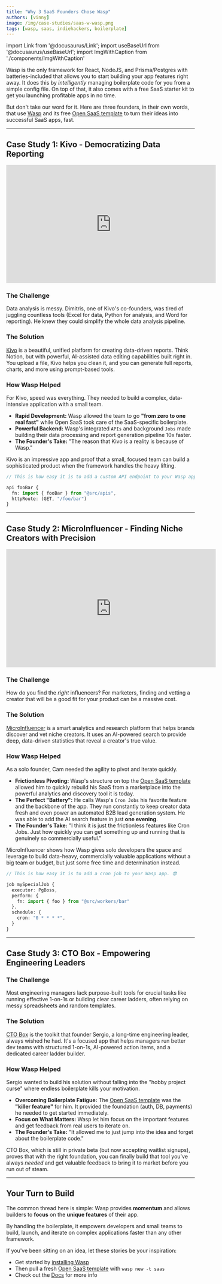 ```yaml
---
title: "Why 3 SaaS Founders Chose Wasp"
authors: [vinny]
image: /img/case-studies/saas-w-wasp.png
tags: [wasp, saas, indiehackers, boilerplate]
---
```


import Link from '@docusaurus/Link';
import useBaseUrl from '@docusaurus/useBaseUrl';
import ImgWithCaption from './components/ImgWithCaption'

Wasp is the only framework for React, NodeJS, and Prisma/Postgres with batteries-included that allows you to start building your app features right away. It does this by *intelligently* managing boilerplate code for you from a simple config file. On top of that, it also comes with a free SaaS starter kit to get you launching profitable apps in no time.

But don't take our word for it. Here are three founders, in their own words, that use [Wasp](https://wasp.sh/) and its free [Open SaaS template](https://opensaas.sh) to turn their ideas into successful SaaS apps, fast. 

---

## Case Study 1: Kivo - Democratizing Data Reporting

<iframe width="560" height="315" src="https://www.youtube.com/embed/R4xZIax9Gac?si=Qk-_OzCLocwai5yW" title="YouTube video player" frameborder="0" allow="accelerometer; autoplay; clipboard-write; encrypted-media; gyroscope; picture-in-picture; web-share" referrerpolicy="strict-origin-when-cross-origin" allowfullscreen></iframe>

### The Challenge
Data analysis is messy. Dimitris, one of Kivo's co-founders, was tired of juggling countless tools (Excel for data, Python for analysis, and Word for reporting). He knew they could simplify the whole data analysis pipeline.

### The Solution
[Kivo](https://kivo.dev) is a beautiful, unified platform for creating data-driven reports. Think Notion, but with powerful, AI-assisted data editing capabilities built right in. You upload a file, Kivo helps you clean it, and you can generate full reports, charts, and more using prompt-based tools.

### How Wasp Helped
For Kivo, speed was everything. They needed to build a complex, data-intensive application with a small team.

-   **Rapid Development:** Wasp allowed the team to go **"from zero to one real fast"** while Open SaaS took care of the SaaS-specific boilerplate.
-   **Powerful Backend:** Wasp's integrated `APIs` and background `Jobs` made building their data processing and report generation pipeline 10x faster.
-   **The Founder's Take:** "The reason that Kivo is a reality is because of Wasp."

Kivo is an impressive app and proof that a small, focused team can build a sophisticated product when the framework handles the heavy lifting.

```ts
// This is how easy it is to add a custom API endpoint to your Wasp app. 😎

api fooBar { 
  fn: import { fooBar } from "@src/apis",
  httpRoute: (GET, "/foo/bar")
}
```

---

## Case Study 2: MicroInfluencer - Finding Niche Creators with Precision

<iframe width="560" height="315" src="https://www.youtube.com/embed/Oa88FJZGOPA?si=mT1i_Ofc1_JF3deq" title="YouTube video player" frameborder="0" allow="accelerometer; autoplay; clipboard-write; encrypted-media; gyroscope; picture-in-picture; web-share" referrerpolicy="strict-origin-when-cross-origin" allowfullscreen></iframe>

### The Challenge
How do you find the *right* influencers? For marketers, finding and vetting a creator that will be a good fit for your product can be a massive cost.

### The Solution
[MicroInfluencer](https://microinfluencer.club/) is a smart analytics and research platform that helps brands discover and vet niche creators. It uses an AI-powered search to provide deep, data-driven statistics that reveal a creator's true value.

### How Wasp Helped
As a solo founder, Cam needed the agility to pivot and iterate quickly.

-   **Frictionless Pivoting:** Wasp's structure on top the [Open SaaS template](https://opensaas.sh) allowed him to quickly rebuild his SaaS from a marketplace into the powerful analytics and discovery tool it is today.
-   **The Perfect "Battery":** He calls Wasp's `Cron Jobs` his favorite feature and the backbone of the app. They run constantly to keep creator data fresh and even power an automated B2B lead generation system. He was able to add the AI search feature in just **one evening**.
-   **The Founder's Take:** "I think it is just the frictionless features like Cron Jobs. Just how quickly you can get something up and running that is genuinely so commercially useful."

MicroInfluencer shows how Wasp gives solo developers the space and leverage to build data-heavy, commercially valuable applications without a big team or budget, but just some free time and determination instead.

```ts
// This is how easy it is to add a cron job to your Wasp app. 😎

job mySpecialJob {
  executor: PgBoss,
  perform: {
    fn: import { foo } from "@src/workers/bar"
  },
  schedule: {
    cron: "0 * * * *",
  }
}
```

---

## Case Study 3: CTO Box - Empowering Engineering Leaders

<ImgWithCaption source="/img/case-studies/ctobox.png" alt="CTO Box" caption="CTO Box" />

### The Challenge
Most engineering managers lack purpose-built tools for crucial tasks like running effective 1-on-1s or building clear career ladders, often relying on messy spreadsheets and random templates.

### The Solution
[CTO Box](https://ctobox.sergiovisinoni.com/) is the toolkit that founder Sergio, a long-time engineering leader, always wished he had. It's a focused app that helps managers run better dev teams with structured 1-on-1s, AI-powered action items, and a dedicated career ladder builder.

### How Wasp Helped
Sergio wanted to build his solution without falling into the "hobby project curse" where endless boilerplate kills your motivation.

-   **Overcoming Boilerplate Fatigue:** The [Open SaaS template](https://opensaas.sh) was the **"killer feature"** for him. It provided the foundation (auth, DB, payments) he needed to get started immediately.
-   **Focus on What Matters:** Wasp let him focus on the important features and get feedback from real users to iterate on.
-   **The Founder's Take:** "It allowed me to just jump into the idea and forget about the boilerplate code."

CTO Box, which is still in private beta (but now accepting waitlist signups), proves that with the right foundation, you can finally build that tool you've always *needed* and get valuable feedback to bring it to market before you run out of steam.

---

## Your Turn to Build

The common thread here is simple: Wasp provides **momentum** and allows builders to **focus** on the **unique features** of their app. 

By handling the boilerplate, it empowers developers and small teams to build, launch, and iterate on complex applications faster than any other framework.

If you've been sitting on an idea, let these stories be your inspiration:

- Get started by [installing Wasp](https://wasp.sh/docs/quick-start)
- Then pull a fresh [Open SaaS template](https://opensaas.sh) with `wasp new -t saas`
- Check out the [Docs](https://docs.opensaas.sh) for more info